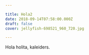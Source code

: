 ```yaml
---

title: Hola2
date: 2018-09-14T07:58:00.000Z
draft: false
cover: jellyfish-698521_960_720.jpg

---
```


Hola holita, kaleiders.
